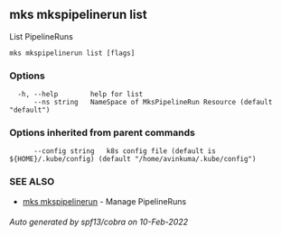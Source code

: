 ## mks mkspipelinerun list

List PipelineRuns

```
mks mkspipelinerun list [flags]
```

### Options

```
  -h, --help        help for list
      --ns string   NameSpace of MksPipelineRun Resource (default "default")
```

### Options inherited from parent commands

```
      --config string   k8s config file (default is ${HOME}/.kube/config) (default "/home/avinkuma/.kube/config")
```

### SEE ALSO

- [mks mkspipelinerun](mks_mkspipelinerun.md) - Manage PipelineRuns

###### Auto generated by spf13/cobra on 10-Feb-2022
